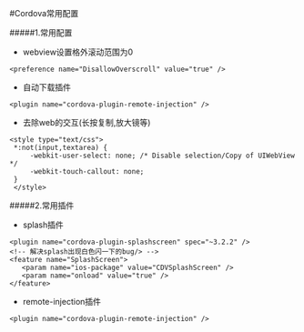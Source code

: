 #Cordova常用配置

#####1.常用配置
- webview设置格外滚动范围为0
```
<preference name="DisallowOverscroll" value="true" />
```
- 自动下载插件
```
<plugin name="cordova-plugin-remote-injection" />
```
- 去除web的交互(长按复制,放大镜等)
```
<style type="text/css">
 *:not(input,textarea) {
     -webkit-user-select: none; /* Disable selection/Copy of UIWebView */
     -webkit-touch-callout: none;
 }
 </style>
```
#####2.常用插件
- splash插件
```
<plugin name="cordova-plugin-splashscreen" spec="~3.2.2" />
<!-- 解决splash出现白色闪一下的bug/> -->
<feature name="SplashScreen">
   <param name="ios-package" value="CDVSplashScreen" />
   <param name="onload" value="true" />
</feature>
```
- remote-injection插件
```
<plugin name="cordova-plugin-remote-injection" />
```

